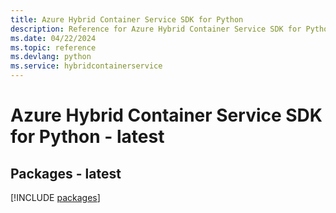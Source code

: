 ```yaml
---
title: Azure Hybrid Container Service SDK for Python
description: Reference for Azure Hybrid Container Service SDK for Python
ms.date: 04/22/2024
ms.topic: reference
ms.devlang: python
ms.service: hybridcontainerservice
---
```

# Azure Hybrid Container Service SDK for Python - latest
## Packages - latest
[!INCLUDE [packages](hybrid-container-service-index.md)]